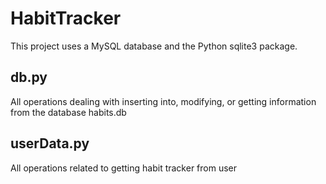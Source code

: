 # HabitTracker
This project uses a MySQL database and the Python sqlite3 package.

## db.py
All operations dealing with inserting into, modifying, or getting information from the database habits.db

## userData.py
All operations related to getting habit tracker from user